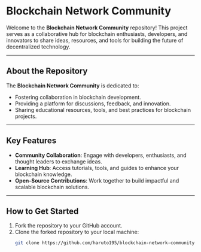 # Blockchain Network Community

Welcome to the **Blockchain Network Community** repository! This project serves as a collaborative hub for blockchain enthusiasts, developers, and innovators to share ideas, resources, and tools for building the future of decentralized technology.

---

## About the Repository

The **Blockchain Network Community** is dedicated to:
- Fostering collaboration in blockchain development.
- Providing a platform for discussions, feedback, and innovation.
- Sharing educational resources, tools, and best practices for blockchain projects.

---

## Key Features
- **Community Collaboration**: Engage with developers, enthusiasts, and thought leaders to exchange ideas.
- **Learning Hub**: Access tutorials, tools, and guides to enhance your blockchain knowledge.
- **Open-Source Contributions**: Work together to build impactful and scalable blockchain solutions.

---

## How to Get Started

1. Fork the repository to your GitHub account.
2. Clone the forked repository to your local machine:
   ```bash
   git clone https://github.com/haruto195/blockchain-network-community.git
